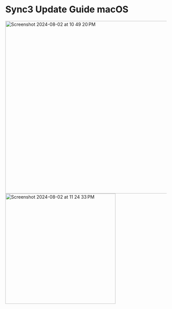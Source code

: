 # Sync3 Update Guide macOS
<img width="538" alt="Screenshot 2024-08-02 at 10 49 20 PM" src="https://github.com/user-attachments/assets/95d96397-c550-4a31-b57a-5671115fe078">
<img width="344" alt="Screenshot 2024-08-02 at 11 24 33 PM" src="https://github.com/user-attachments/assets/0907dcbd-8b8e-46cb-9d89-aaafd3414251">
